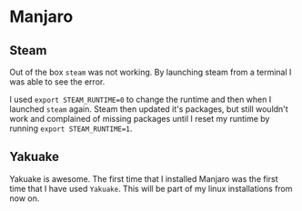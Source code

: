 
# Manjaro

## Steam
Out of the box `steam` was not working. By launching steam from a terminal I was able to see the error.

I used `export STEAM_RUNTIME=0` to change the runtime and then when I launched `steam` again. Steam 
then updated it's packages, but still wouldn't work and complained of missing packages until I reset 
my runtime by running `export STEAM_RUNTIME=1`. 

## Yakuake
Yakuake is awesome. The first time that I installed Manjaro was the first time that I have used `Yakuake`.
This will be part of my linux installations from now on.

